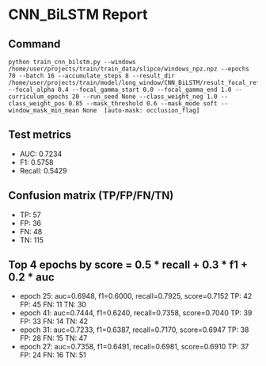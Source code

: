 # CNN_BiLSTM Report

## Command
```
python train_cnn_bilstm.py --windows /home/user/projects/train/train_data/slipce/windows_npz.npz --epochs 70 --batch 16 --accumulate_steps 8 --result_dir /home/user/projects/train/model/long_window/CNN_BiLSTM/result_focal_refine/cw03_fg09 --focal_alpha 0.4 --focal_gamma_start 0.0 --focal_gamma_end 1.0 --curriculum_epochs 20 --run_seed None --class_weight_neg 1.0 --class_weight_pos 0.85 --mask_threshold 0.6 --mask_mode soft --window_mask_min_mean None  [auto-mask: occlusion_flag]
```

## Test metrics
- AUC: 0.7234
- F1: 0.5758
- Recall: 0.5429
## Confusion matrix (TP/FP/FN/TN)
- TP: 57
- FP: 36
- FN: 48
- TN: 115

## Top 4 epochs by score = 0.5 * recall + 0.3 * f1 + 0.2 * auc
- epoch 25: auc=0.6948, f1=0.6000, recall=0.7925, score=0.7152  TP: 42 FP: 45 FN: 11 TN: 30
- epoch 41: auc=0.7444, f1=0.6240, recall=0.7358, score=0.7040  TP: 39 FP: 33 FN: 14 TN: 42
- epoch 31: auc=0.7233, f1=0.6387, recall=0.7170, score=0.6947  TP: 38 FP: 28 FN: 15 TN: 47
- epoch 27: auc=0.7358, f1=0.6491, recall=0.6981, score=0.6910  TP: 37 FP: 24 FN: 16 TN: 51
